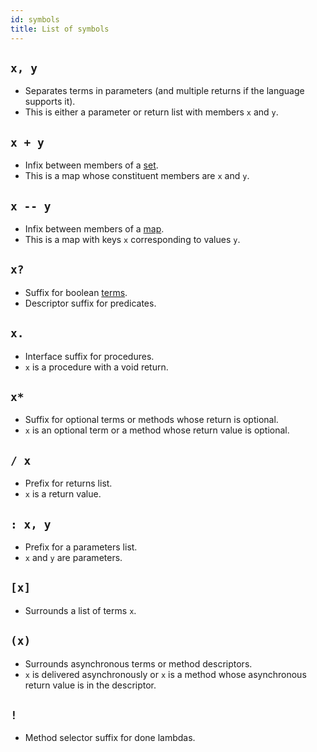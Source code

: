```yaml
---
id: symbols
title: List of symbols
---
```


## `x, y`

* Separates terms in parameters (and multiple returns if the language supports it).
* This is either a parameter or return list with members `x` and `y`.

## `x + y`

* Infix between members of a [set](set.md).
* This is a map whose constituent members are `x` and `y`.

## `x -- y`

* Infix between members of a [map](map.md).
* This is a map with keys `x` corresponding to values `y`.

## `x?`

* Suffix for boolean [terms](term.md).
* Descriptor suffix for predicates.

## `x.`

* Interface suffix for procedures.
* `x` is a procedure with a void return.

## `x*`

* Suffix for optional terms or methods whose return is optional.
* `x` is an optional term or a method whose return value is optional.

## `/ x`

* Prefix for returns list.
* `x` is a return value.

## `: x, y`

* Prefix for a parameters list.
* `x` and `y` are parameters.

## `[x]`

* Surrounds a list of terms `x`.

## `(x)`

* Surrounds asynchronous terms or method descriptors.
* `x` is delivered asynchronously or `x` is a method whose asynchronous return value is in the descriptor.

## `!`

* Method selector suffix for done lambdas.
